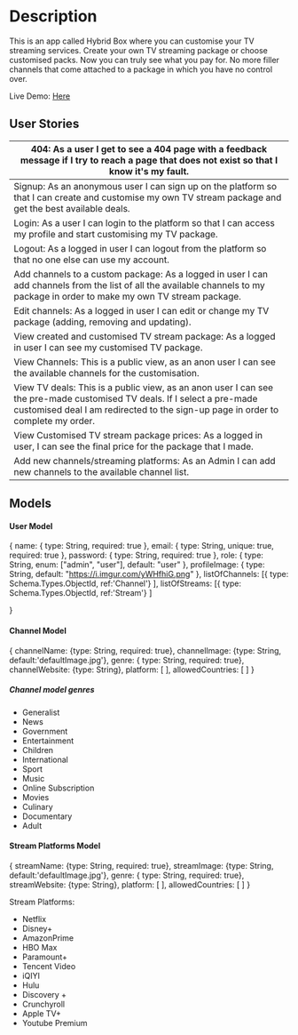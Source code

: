 <h1>Description</h1>
This is an app called Hybrid Box where you can customise your TV streaming services. Create your own TV streaming package or choose customised packs. Now you can truly see what you pay for. No more filler channels that come attached to a package in which you have no control over.

Live Demo: <a href="https://hybridbox.netlify.app/" target=_blank>Here</a>


<h2>User Stories</h2>


|404: As a user I get to see a 404 page with a feedback message if I try to reach a page that does not exist so that I know it's my fault.                                                                   |
|-------------------------------------------------------------------------------------------------------------------------------------------------------------------------------------------------------------|
| Signup: As an anonymous user I can sign up on the platform so that I can create and customise my own TV stream package and get the best available deals.                                                    |
| Login: As a user I can login to the platform so that I can access my profile and start customising my TV package.                                                                                           |
| Logout: As a logged in user I can logout from the platform so that no one else can use my account.                                                                                                          |
| Add channels to a custom package: As a logged in user I can add channels from the list of all the available channels to my package in order to make my own TV stream package.                               |
| Edit channels: As a logged in user I can edit or change my TV package (adding, removing and updating).                                                                                                      |
| View created and customised TV stream package: As a logged in user I can see my customised TV package.                                                                                                      |
| View Channels:  This is a public view, as an anon user I can see the available channels for the customisation.                                                                                              |
| View TV deals: This is a public view, as an anon user I can see the pre-made customised TV deals. If I select a pre-made customised deal I am redirected to the sign-up page in order to complete my order. |
| View Customised TV stream package prices: As a logged in user, I can see the final price for the package that I made.                                                                                       |
| Add new channels/streaming platforms: As an Admin I can add new channels to the available channel list.                                                                                                     |



<h2>Models</h2>

<h4>User Model</h4>

{ 
    name: { type: String, required: true },
  email: { type: String, unique: true, required: true },
  password: { type: String, required: true },
  role: { type: String, enum: \["admin", "user"\], default: "user" },
  profileImage: { type: String, default: "https://i.imgur.com/yWHfhiG.png" },
  listOfChannels: [{ type: Schema.Types.ObjectId, ref:'Channel'} ],
  listOfStreams: [{ type: Schema.Types.ObjectId, ref:'Stream'} ]
    
}

<h4>Channel Model </h4>

{
  channelName: {type: String, required: true},
  channelImage: {type: String, default:'defaultImage.jpg'},
  genre: { type: String, required: true},
  channelWebsite: {type: String},
  platform: [ ],
  allowedCountries: [ ]
}

<h5>Channel model genres</h5>

<ul>
    <li>Generalist</li>
<li>News</li>
<li>Government</li>
<li>Entertainment</li>
<li>Children</li>
<li>International</li>
<li>Sport</li>
<li>Music</li>
<li>Online Subscription</li>
<li>Movies</li>
<li>Culinary</li>
<li>Documentary</li>
<li>Adult</li> 
 </ul>



<h4>Stream Platforms Model</h4>

{
  streamName: {type: String, required: true},
  streamImage: {type: String, default:'defaultImage.jpg'},
  genre: { type: String, required: true},
  streamWebsite: {type: String},
  platform: [ ],
  allowedCountries: [ ]
}

Stream Platforms:

<ul>
    
<li>Netflix</li>
<li>Disney+</li>
<li>AmazonPrime</li>
<li>HBO Max</li>
<li>Paramount+</li>
<li>Tencent Video</li>
<li>iQIYI</li>
<li>Hulu</li>
<li>Discovery +</li>
<li>Crunchyroll</li>
<li>Apple TV+</li>
<li>Youtube Premium</li>
</ul>









 


